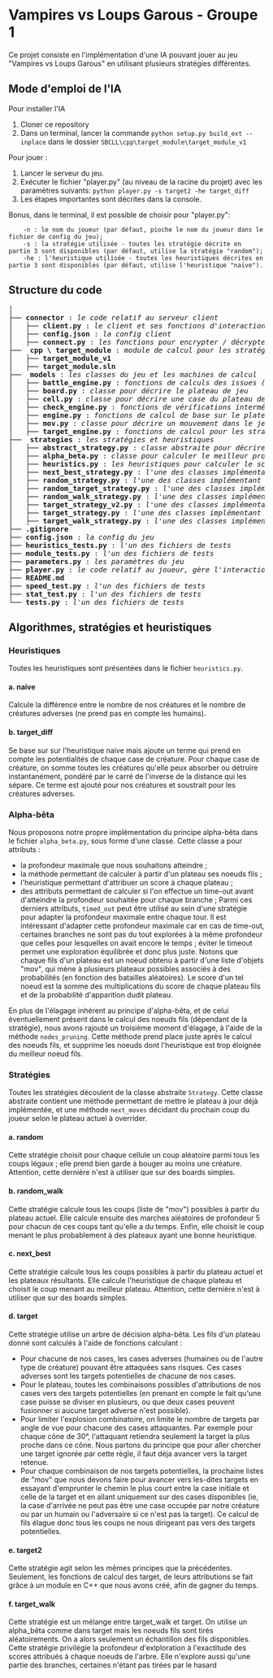 # Vampires vs Loups Garous - Groupe 1

Ce projet consiste en l'implémentation d'une IA pouvant jouer au jeu "Vampires vs Loups Garous" en utilisant plusieurs stratégies différentes.

## Mode d'emploi de l'IA

Pour installer l'IA
1. Cloner ce repository
2. Dans un terminal, lancer la commande `python setup.py build_ext --inplace` dans le dossier `SBCLL\cpp\target_module\target_module_v1`

Pour jouer : 
1. Lancer le serveur du jeu.
2. Exécuter le fichier "player.py" (au niveau de la racine du projet) avec les paramètres suivants: `python player.py -s target2 -he target_diff`
3. Les étapes importantes sont décrites dans la console.

Bonus, dans le terminal, il est possible de choisir pour "player.py":
```
    -n : le nom du joueur (par défaut, pioche le nom du joueur dans le fichier de config du jeu);
    -s : la stratégie utilisée - toutes les stratégie décrite en partie 3 sont disponibles (par défaut, utilise la stratégie "random");
    -he : l'heuristique utilisée - toutes les heuristiques décrites en partie 3 sont disponibles (par défaut, utilise l'heuristique "naive").
```

## Structure du code

<pre>
│
├── <b>connector</b> : <i>le code relatif au serveur client</i>
│   ├── <b>client.py</b> : <i>le client et ses fonctions d'interaction</i> 
│   ├── <b>config.json</b> : <i>la config client</i>
│   ├── <b>connect.py</b> : <i>les fonctions pour encrypter / décrypter les commandes à envoyer / recevoir par le client</i> 
├──  <b>cpp \ target_module</b> : <i>module de calcul pour les stratégies de target en C++</i>
│   ├── <b>target_module_v1</b>
│   ├── <b>target_module.sln</b>
├──  <b>models</b> : <i>les classes du jeu et les machines de calcul</i>
│   ├── <b>battle_engine.py</b> : <i>fonctions de calculs des issues (espérances) des batailles aléatoires</i>
│   ├── <b>board.py</b> : <i>classe pour décrire le plateau de jeu</i>
│   ├── <b>cell.py</b> : <i>classe pour décrire une case du plateau de jeu</i>
│   ├── <b>check_engine.py</b> : <i>fonctions de vérifications intermédiaires</i>
│   ├── <b>engine.py</b> : <i>fonctions de calcul de base sur le plateau de jeu</i>
│   ├── <b>mov.py</b> : <i>classe pour décrire un mouvement dans le jeu, tel qu'attendu par la commande MOV</i>
│   ├── <b>target_engine.py</b> : <i>fonctions de calcul pour les stratégies de target</i>
├──  <b>strategies</b> : <i>les stratégies et heuristiques</i>
│   ├── <b>abstract_strategy.py</b> : <i>classe abstraite pour décrire une stratégie</i>
│   ├── <b>alpha_beta.py</b> : <i>classe pour calculer le meilleur prochain coup selon alpha-beta</i> 
│   ├── <b>heuristics.py</b> : <i>les heuristiques pour calculer le score d'un plateau</i>
│   ├── <b>next_best_strategy.py</b> : <i>l'une des classes implémentant une stratégie</i>
│   ├── <b>random_strategy.py</b> : <i>l'une des classes implémentant une stratégie</i>
│   ├── <b>random_target_strategy.py</b> : <i>l'une des classes implémentant une stratégie</i> 
│   ├── <b>random_walk_strategy.py</b> : <i>l'une des classes implémentant une stratégie</i>
│   ├── <b>target_strategy_v2.py</b> : <i>l'une des classes implémentant une stratégie</i>
│   ├── <b>target_strategy.py</b> : <i>l'une des classes implémentant une stratégie</i>
│   ├── <b>target_walk_strategy.py</b> : <i>l'une des classes implémentant une stratégie</i>
├── <b>.gitignore</b>
├── <b>config.json</b> : <i>la config du jeu</i>
├── <b>heuristics_tests.py</b> : <i>l'un des fichiers de tests</i>
├── <b>module_tests.py</b> : <i>l'un des fichiers de tests</i>
├── <b>parameters.py</b> : <i>les paramètres du jeu</i>
├── <b>player.py</b> : <i>le code relatif au joueur, gère l'interaction client et utilise une stratégie donnée</i> 
├── <b>README.md</b>
├── <b>speed_test.py</b> : <i>l'un des fichiers de tests</i>
├── <b>stat_test.py</b> : <i>l'un des fichiers de tests</i>
└── <b>tests.py</b> : <i>l'un des fichiers de tests</i>
</pre>

## Algorithmes, stratégies et heuristiques

### Heuristiques
Toutes les heuristiques sont présentées dans le fichier `heuristics.py`.

#### a. naive
Calcule la différence entre le nombre de nos créatures et le nombre de créatures adverses (ne prend pas en compte les humains).
#### b. target_diff
Se base sur sur l'heuristique naive mais ajoute un terme qui prend en compte les potentialités de chaque case de créature. Pour chaque case de créature, on somme toutes les créatures qu'elle peux absorber ou détruire instantanément, pondéré par le carré de l'inverse de la distance qui les sépare. Ce terme est ajouté pour nos créatures et soustrait pour les créatures adverses.

### Alpha-bêta
Nous proposons notre propre implémentation du principe alpha-bêta dans le fichier `alpha_beta.py`, sous forme d'une classe. Cette classe a pour attributs :
* la profondeur maximale que nous souhaitons atteindre ;
* la méthode permettant de calculer à partir d'un plateau ses noeuds fils ;
* l'heuristique permettant d'attribuer un score à chaque plateau ;
* des attributs permettant de calculer si l'on effectue un time-out avant d'atteindre la profondeur souhaitée pour chaque branche ; 
Parmi ces derniers attributs, `timed_out` peut être utilisé au sein d'une stratégie pour adapter la profondeur maximale entre chaque tour. Il est intéressant d'adapter cette profondeur maximale car en cas de time-out, certaines branches ne sont pas du tout explorées à la même profondeur que celles pour lesquelles on avait encore le temps ; éviter le timeout permet une exploration équilibrée et donc plus juste.
Notons que chaque fils d'un plateau est un noeud obtenu à partir d'une liste d'objets "mov", qui mène à plusieurs plateaux possibles associés à des probabilités (en fonction des batailles aléatoires). Le score d'un tel noeud est la somme des multiplications du score de chaque plateau fils et de la probabilité d'apparition dudit plateau.

En plus de l'élagage inhérent au principe d'alpha-bêta, et de celui éventuellement présent dans le calcul des noeuds fils (dépendant de la stratégie), nous avons rajouté un troisième moment d'élagage, à l'aide de la méthode `nodes_pruning`. Cette méthode prend place juste après le calcul des noeuds fils, et supprime les noeuds dont l'heuristique est trop éloignée du meilleur noeud fils.

### Stratégies
Toutes les stratégies découlent de la classe abstraite `Strategy`. Cette classe abstraite contient une méthode permettant de mettre le plateau à jour déjà implémentée, et une méthode `next_moves` décidant du prochain coup du joueur selon le plateau actuel à overrider.

#### a. random
Cette stratégie choisit pour chaque cellule un coup aléatoire parmi tous les coups légaux ; elle prend bien garde à bouger au moins une créature.
Attention, cette dernière n'est à utiliser que sur des boards simples.
#### b. random_walk
Cette stratégie calcule tous les coups (liste de "mov") possibles à partir du plateau actuel. Elle calcule ensuite des marches aléatoires de profondeur 5 pour chacun de ces coups tant qu'elle a du temps. Enfin, elle choisit le coup menant le plus probablement à des plateaux ayant une bonne heuristique.
#### c. next_best
Cette stratégie calcule tous les coups possibles à partir du plateau actuel et les plateaux résultants. Elle calcule l'heuristique de chaque plateau et choisit le coup menant au meilleur plateau.
Attention, cette dernière n'est à utiliser que sur des boards simples.
#### d. target
Cette stratégie utilise un arbre de décision alpha-bêta. Les fils d'un plateau donné sont calculés à l'aide de fonctions calculant :
* Pour chacune de nos cases, les cases adverses (humaines ou de l'autre type de créature) pouvant être attaquées sans risques. Ces cases adverses sont les targets potentielles de chacune de nos cases.
* Pour le plateau, toutes les combinaisons possibles d'attributions de nos cases vers des targets potentielles (en prenant en compte le fait qu'une case puisse se diviser en plusieurs, ou que deux cases peuvent fusionner si aucune target adverse n'est possible).
* Pour limiter l'explosion combinatoire, on limite le nombre de targets par angle de vue pour chacune des cases attaquantes. Par exemple pour chaque cône de 30°, l'attaquant retiendra seulement la target la plus proche dans ce cône. Nous partons du principe que pour aller chercher une target ignorée par cette règle, il faut déja avancer vers la target retenue.
* Pour chaque combinaison de nos targets potentielles, la prochaine listes de "mov" que nous devons faire pour avancer vers les-dites targets en essayant d'emprunter le chemin le plus court entre la case initiale et celle de la target et en allant uniquement sur des cases disponibles (ie, la case d'arrivée ne peut pas être une case occupée par notre créature ou par un humain ou l'adversaire si ce n'est pas la target).
Ce calcul de fils élague donc tous les coups ne nous dirigeant pas vers des targets potentielles.
#### e. target2
Cette stratégie agit selon les mêmes principes que la précédentes. Seulement, les fonctions de calcul des target, de leurs attributions se fait grâce à un module en C++ que nous avons créé, afin de gagner du temps.
#### f. target_walk
Cette stratégie est un mélange entre target_walk et target. On utilise un alpha_bêta comme dans target mais les noeuds fils sont tirés aléatoirements. On a alors seulement un échantillon des fils disponibles. Cette stratégie privilégie la profondeur d'exlploration à l'exactitude des scores attribués à chaque noeuds de l'arbre. Elle n'explore aussi qu'une partie des branches, certaines n'étant pas tirées par le hasard

